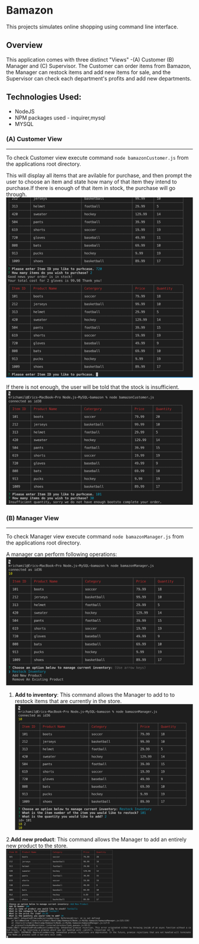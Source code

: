 # Bamazon
This projects simulates online shopping using command line interface.

## Overview
This application comes with three distinct "Views" -(A) Customer (B) Manager and (C) Supervisor. The Customer can order items from Bamazon, the Manager can restock items and add new items for sale, and the Supervisor can check each department's profits and add new departments.

## Technologies Used:
* NodeJS
* NPM packages used - inquirer,mysql
* MYSQL

### (A) Customer View
---
To check Customer view execute command `node bamazonCustomer.js` from the applications root directory.

This will display all items that are avilable for purchase, and then prompt the user to choose an item and state how many of that item they intend to purchase.If there is enough of that item in stock, the purchase will go through.
![](./screenshots/completedItemPurchase.png)

If there is not enough, the user will be told that the stock is insufficient.
![](./screenshots/InsufficientQuantity.png)

### (B) Manager View 
---
To check Manager view execute command `node bamazonManager.js` from the applications root directory.

A manager can perform following operations:
![](./screenshots/restockItem1.png)

1. __Add to inventory__:
This command allows the Manager to add to to restock items that are currently in the store.
![](./screenshots/restockItem.png)

2.__Add new product__:
This command allows the Manager to add an entirely new product to the store.
![](./screenshots/addNewItem.png)
